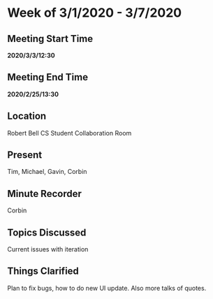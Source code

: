 # Week of 3/1/2020 - 3/7/2020

## Meeting Start Time

**2020/3/3/12:30**


## Meeting End Time

**2020/2/25/13:30**


## Location

Robert Bell CS Student Collaboration Room

## Present

Tim, Michael, Gavin, Corbin

## Minute Recorder

Corbin

## Topics Discussed

Current issues with iteration

## Things Clarified

Plan to fix bugs, how to do new UI update. Also more talks of quotes. 
